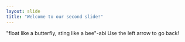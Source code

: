 ```yaml
---
layout: slide
title: "Welcome to our second slide!"
---
```

"float like a butterfly, sting like a bee"-abi
Use the left arrow to go back!
